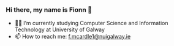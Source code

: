 ### Hi there, my name is Fionn 👋
- 👨‍💻 I’m currently studying Computer Science and Information Technology at University of Galway
- 📫 How to reach me: f.mcardle1@nuigalway.ie
<!--
**FionnMcA/FionnMcA** is a ✨ _special_ ✨ repository because its `README.md` (this file) appears on your GitHub profile.

Here are some ideas to get you started:

- 🔭 I’m currently working on ...
- 🌱 I’m currently learning ...
- 👯 I’m looking to collaborate on ...
- 🤔 I’m looking for help with ...
- 💬 Ask me about ...
- 📫 How to reach me: ...
- 😄 Pronouns: ...
- ⚡ Fun fact: ...
-->
